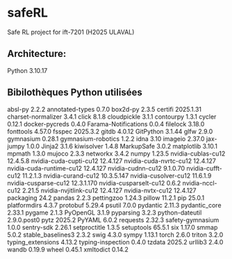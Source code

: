 # safeRL
Safe RL project for ift-7201 (H2025 ULAVAL)

## Architecture:
Python 3.10.17

## Bibilothèques Python utilisées

absl-py                  2.2.2
annotated-types          0.7.0
box2d-py                 2.3.5
certifi                  2025.1.31
charset-normalizer       3.4.1
click                    8.1.8
cloudpickle              3.1.1
contourpy                1.3.1
cycler                   0.12.1
docker-pycreds           0.4.0
Farama-Notifications     0.0.4
filelock                 3.18.0
fonttools                4.57.0
fsspec                   2025.3.2
gitdb                    4.0.12
GitPython                3.1.44
glfw                     2.9.0
gymnasium                0.28.1
gymnasium-robotics       1.2.2
idna                     3.10
imageio                  2.37.0
jax-jumpy                1.0.0
Jinja2                   3.1.6
kiwisolver               1.4.8
MarkupSafe               3.0.2
matplotlib               3.10.1
mpmath                   1.3.0
mujoco                   2.3.3
networkx                 3.4.2
numpy                    1.23.5
nvidia-cublas-cu12       12.4.5.8
nvidia-cuda-cupti-cu12   12.4.127
nvidia-cuda-nvrtc-cu12   12.4.127
nvidia-cuda-runtime-cu12 12.4.127
nvidia-cudnn-cu12        9.1.0.70
nvidia-cufft-cu12        11.2.1.3
nvidia-curand-cu12       10.3.5.147
nvidia-cusolver-cu12     11.6.1.9
nvidia-cusparse-cu12     12.3.1.170
nvidia-cusparselt-cu12   0.6.2
nvidia-nccl-cu12         2.21.5
nvidia-nvjitlink-cu12    12.4.127
nvidia-nvtx-cu12         12.4.127
packaging                24.2
pandas                   2.2.3
pettingzoo               1.24.3
pillow                   11.2.1
pip                      25.0.1
platformdirs             4.3.7
protobuf                 5.29.4
psutil                   7.0.0
pydantic                 2.11.3
pydantic_core            2.33.1
pygame                   2.1.3
PyOpenGL                 3.1.9
pyparsing                3.2.3
python-dateutil          2.9.0.post0
pytz                     2025.2
PyYAML                   6.0.2
requests                 2.32.3
safety-gymnasium         1.0.0
sentry-sdk               2.26.1
setproctitle             1.3.5
setuptools               65.5.1
six                      1.17.0
smmap                    5.0.2
stable_baselines3        2.3.2
swig                     4.3.0
sympy                    1.13.1
torch                    2.6.0
triton                   3.2.0
typing_extensions        4.13.2
typing-inspection        0.4.0
tzdata                   2025.2
urllib3                  2.4.0
wandb                    0.19.9
wheel                    0.45.1
xmltodict                0.14.2
